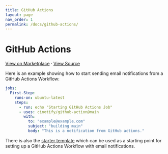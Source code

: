 ```yaml
---
title: GitHub Actions
layout: page
nav_order: 1
permalink: /docs/github-actions/
---
```


# GitHub Actions

<a target="_blank" href="https://github.com/marketplace/actions/cinotify-email">View on Marketplace</a>
&middot;
<a target="_blank" href="https://github.com/cinotify/github-action">View Source</a>

Here is an example showing how to start sending email notifications from a GitHub Actions Workflow:

```yml
jobs:
  First-Step:
    runs-on: ubuntu-latest
    steps:
      - run: echo "Starting GitHub Actions Job"
      - uses: cinotify/github-action@main
        with:
          to: "example@example.com"
          subject: "building main"
          body: "This is a notification from GitHub actions."
```

There is also the [starter template](https://github.com/cinotify/github-actions-example) which can be used as a starting point for setting up a GitHub Actions Workflow with email notifications.

